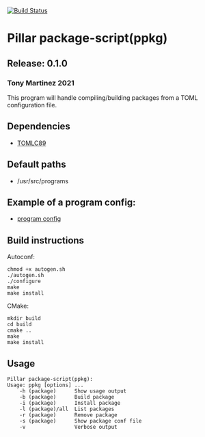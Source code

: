 [![Build Status](https://drone.magnatox.com/api/badges/pillar-linux/ppkg/status.svg?ref=refs/heads/drone)](https://drone.magnatox.com/pillar-linux/ppkg)

# Pillar package-script(ppkg)

## Release: 0.1.0

### Tony Martinez 2021

This program will handle compiling/building packages from a TOML configuration file.

## Dependencies

- [TOMLC89](https://github.com/tonymmm1/tomlc89)

## Default paths

- /usr/src/programs

## Example of a program config:

- [program config](docs/package-example.md)

## Build instructions

Autoconf:

```
chmod +x autogen.sh
./autogen.sh
./configure
make
make install
```

CMake:

```
mkdir build
cd build
cmake ..
make
make install
```

## Usage

```
Pillar package-script(ppkg):
Usage: ppkg [options] ...
    -h (package)      Show usage output
    -b (package)      Build package
    -i (package)      Install package
    -l (package)/all  List packages
    -r (package)      Remove package
    -s (package)      Show package conf file
    -v                Verbose output
```
